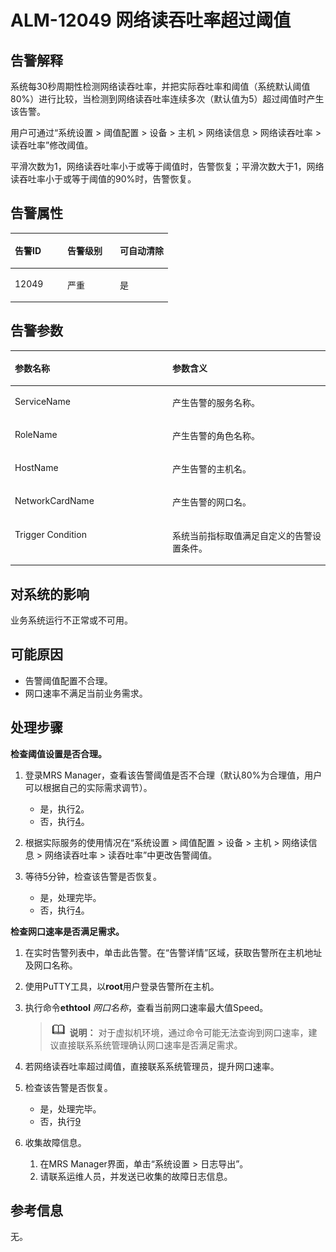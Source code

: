 # ALM-12049 网络读吞吐率超过阈值<a name="alm_12049"></a>

## 告警解释<a name="zh-cn_topic_0191813925_zh-cn_topic_0087039310_section35162082"></a>

系统每30秒周期性检测网络读吞吐率，并把实际吞吐率和阈值（系统默认阈值80%）进行比较，当检测到网络读吞吐率连续多次（默认值为5）超过阈值时产生该告警。

用户可通过“系统设置 \> 阈值配置 \> 设备 \> 主机 \> 网络读信息 \> 网络读吞吐率 \> 读吞吐率”修改阈值。

平滑次数为1，网络读吞吐率小于或等于阈值时，告警恢复；平滑次数大于1，网络读吞吐率小于或等于阈值的90%时，告警恢复。

## 告警属性<a name="zh-cn_topic_0191813925_zh-cn_topic_0087039310_section48023288"></a>

<a name="zh-cn_topic_0191813925_zh-cn_topic_0087039310_table56331859"></a>
<table><thead align="left"><tr id="zh-cn_topic_0191813925_zh-cn_topic_0087039310_row63859292"><th class="cellrowborder" valign="top" width="33.33333333333333%" id="mcps1.1.4.1.1"><p id="zh-cn_topic_0191813925_zh-cn_topic_0087039310_p5220127"><a name="zh-cn_topic_0191813925_zh-cn_topic_0087039310_p5220127"></a><a name="zh-cn_topic_0191813925_zh-cn_topic_0087039310_p5220127"></a>告警ID</p>
</th>
<th class="cellrowborder" valign="top" width="33.33333333333333%" id="mcps1.1.4.1.2"><p id="zh-cn_topic_0191813925_zh-cn_topic_0087039310_p20177180"><a name="zh-cn_topic_0191813925_zh-cn_topic_0087039310_p20177180"></a><a name="zh-cn_topic_0191813925_zh-cn_topic_0087039310_p20177180"></a>告警级别</p>
</th>
<th class="cellrowborder" valign="top" width="33.33333333333333%" id="mcps1.1.4.1.3"><p id="zh-cn_topic_0191813925_zh-cn_topic_0087039310_p23738873"><a name="zh-cn_topic_0191813925_zh-cn_topic_0087039310_p23738873"></a><a name="zh-cn_topic_0191813925_zh-cn_topic_0087039310_p23738873"></a>可自动清除</p>
</th>
</tr>
</thead>
<tbody><tr id="zh-cn_topic_0191813925_zh-cn_topic_0087039310_row43800542"><td class="cellrowborder" valign="top" width="33.33333333333333%" headers="mcps1.1.4.1.1 "><p id="zh-cn_topic_0191813925_zh-cn_topic_0087039310_p58183028"><a name="zh-cn_topic_0191813925_zh-cn_topic_0087039310_p58183028"></a><a name="zh-cn_topic_0191813925_zh-cn_topic_0087039310_p58183028"></a>12049</p>
</td>
<td class="cellrowborder" valign="top" width="33.33333333333333%" headers="mcps1.1.4.1.2 "><p id="zh-cn_topic_0191813925_zh-cn_topic_0087039310_p15204834"><a name="zh-cn_topic_0191813925_zh-cn_topic_0087039310_p15204834"></a><a name="zh-cn_topic_0191813925_zh-cn_topic_0087039310_p15204834"></a>严重</p>
</td>
<td class="cellrowborder" valign="top" width="33.33333333333333%" headers="mcps1.1.4.1.3 "><p id="zh-cn_topic_0191813925_zh-cn_topic_0087039310_p23632081"><a name="zh-cn_topic_0191813925_zh-cn_topic_0087039310_p23632081"></a><a name="zh-cn_topic_0191813925_zh-cn_topic_0087039310_p23632081"></a>是</p>
</td>
</tr>
</tbody>
</table>

## 告警参数<a name="zh-cn_topic_0191813925_zh-cn_topic_0087039310_section29556412"></a>

<a name="zh-cn_topic_0191813925_zh-cn_topic_0087039310_table35150441"></a>
<table><thead align="left"><tr id="zh-cn_topic_0191813925_zh-cn_topic_0087039310_row55462462"><th class="cellrowborder" valign="top" width="50%" id="mcps1.1.3.1.1"><p id="zh-cn_topic_0191813925_zh-cn_topic_0087039310_p63274438"><a name="zh-cn_topic_0191813925_zh-cn_topic_0087039310_p63274438"></a><a name="zh-cn_topic_0191813925_zh-cn_topic_0087039310_p63274438"></a>参数名称</p>
</th>
<th class="cellrowborder" valign="top" width="50%" id="mcps1.1.3.1.2"><p id="zh-cn_topic_0191813925_zh-cn_topic_0087039310_p24955867"><a name="zh-cn_topic_0191813925_zh-cn_topic_0087039310_p24955867"></a><a name="zh-cn_topic_0191813925_zh-cn_topic_0087039310_p24955867"></a>参数含义</p>
</th>
</tr>
</thead>
<tbody><tr id="zh-cn_topic_0191813925_zh-cn_topic_0087039310_row8159332"><td class="cellrowborder" valign="top" width="50%" headers="mcps1.1.3.1.1 "><p id="zh-cn_topic_0191813925_zh-cn_topic_0087039310_p56926154"><a name="zh-cn_topic_0191813925_zh-cn_topic_0087039310_p56926154"></a><a name="zh-cn_topic_0191813925_zh-cn_topic_0087039310_p56926154"></a>ServiceName</p>
</td>
<td class="cellrowborder" valign="top" width="50%" headers="mcps1.1.3.1.2 "><p id="zh-cn_topic_0191813925_zh-cn_topic_0087039310_p47615732"><a name="zh-cn_topic_0191813925_zh-cn_topic_0087039310_p47615732"></a><a name="zh-cn_topic_0191813925_zh-cn_topic_0087039310_p47615732"></a>产生告警的服务名称。</p>
</td>
</tr>
<tr id="zh-cn_topic_0191813925_zh-cn_topic_0087039310_row25888406"><td class="cellrowborder" valign="top" width="50%" headers="mcps1.1.3.1.1 "><p id="zh-cn_topic_0191813925_zh-cn_topic_0087039310_p16586146"><a name="zh-cn_topic_0191813925_zh-cn_topic_0087039310_p16586146"></a><a name="zh-cn_topic_0191813925_zh-cn_topic_0087039310_p16586146"></a>RoleName</p>
</td>
<td class="cellrowborder" valign="top" width="50%" headers="mcps1.1.3.1.2 "><p id="zh-cn_topic_0191813925_zh-cn_topic_0087039310_p1300582"><a name="zh-cn_topic_0191813925_zh-cn_topic_0087039310_p1300582"></a><a name="zh-cn_topic_0191813925_zh-cn_topic_0087039310_p1300582"></a>产生告警的角色名称。</p>
</td>
</tr>
<tr id="zh-cn_topic_0191813925_zh-cn_topic_0087039310_row11705245"><td class="cellrowborder" valign="top" width="50%" headers="mcps1.1.3.1.1 "><p id="zh-cn_topic_0191813925_zh-cn_topic_0087039310_p8600809"><a name="zh-cn_topic_0191813925_zh-cn_topic_0087039310_p8600809"></a><a name="zh-cn_topic_0191813925_zh-cn_topic_0087039310_p8600809"></a>HostName</p>
</td>
<td class="cellrowborder" valign="top" width="50%" headers="mcps1.1.3.1.2 "><p id="zh-cn_topic_0191813925_zh-cn_topic_0087039310_p25576962"><a name="zh-cn_topic_0191813925_zh-cn_topic_0087039310_p25576962"></a><a name="zh-cn_topic_0191813925_zh-cn_topic_0087039310_p25576962"></a>产生告警的主机名。</p>
</td>
</tr>
<tr id="zh-cn_topic_0191813925_zh-cn_topic_0087039310_row28866071"><td class="cellrowborder" valign="top" width="50%" headers="mcps1.1.3.1.1 "><p id="zh-cn_topic_0191813925_zh-cn_topic_0087039310_p56450381"><a name="zh-cn_topic_0191813925_zh-cn_topic_0087039310_p56450381"></a><a name="zh-cn_topic_0191813925_zh-cn_topic_0087039310_p56450381"></a>NetworkCardName</p>
</td>
<td class="cellrowborder" valign="top" width="50%" headers="mcps1.1.3.1.2 "><p id="zh-cn_topic_0191813925_zh-cn_topic_0087039310_p9078148"><a name="zh-cn_topic_0191813925_zh-cn_topic_0087039310_p9078148"></a><a name="zh-cn_topic_0191813925_zh-cn_topic_0087039310_p9078148"></a>产生告警的网口名。</p>
</td>
</tr>
<tr id="zh-cn_topic_0191813925_zh-cn_topic_0087039310_row14594471"><td class="cellrowborder" valign="top" width="50%" headers="mcps1.1.3.1.1 "><p id="zh-cn_topic_0191813925_zh-cn_topic_0087039310_p41301506"><a name="zh-cn_topic_0191813925_zh-cn_topic_0087039310_p41301506"></a><a name="zh-cn_topic_0191813925_zh-cn_topic_0087039310_p41301506"></a>Trigger Condition</p>
</td>
<td class="cellrowborder" valign="top" width="50%" headers="mcps1.1.3.1.2 "><p id="zh-cn_topic_0191813925_zh-cn_topic_0087039310_p57087665"><a name="zh-cn_topic_0191813925_zh-cn_topic_0087039310_p57087665"></a><a name="zh-cn_topic_0191813925_zh-cn_topic_0087039310_p57087665"></a>系统当前指标取值满足自定义的告警设置条件。</p>
</td>
</tr>
</tbody>
</table>

## 对系统的影响<a name="zh-cn_topic_0191813925_zh-cn_topic_0087039310_section64681119"></a>

业务系统运行不正常或不可用。

## 可能原因<a name="zh-cn_topic_0191813925_zh-cn_topic_0087039310_section45259162"></a>

-   告警阈值配置不合理。
-   网口速率不满足当前业务需求。

## 处理步骤<a name="zh-cn_topic_0191813925_zh-cn_topic_0087039310_section4679278"></a>

**检查阈值设置是否合理。**

1.  登录MRS Manager，查看该告警阈值是否不合理（默认80%为合理值，用户可以根据自己的实际需求调节）。
    -   是，执行[2](#zh-cn_topic_0191813925_zh-cn_topic_0087039310_li5311586145835)。
    -   否，执行[4](#zh-cn_topic_0191813925_zh-cn_topic_0087039310_li17726490145835)。

2.  <a name="zh-cn_topic_0191813925_zh-cn_topic_0087039310_li5311586145835"></a>根据实际服务的使用情况在“系统设置 \> 阈值配置 \> 设备 \> 主机 \> 网络读信息 \> 网络读吞吐率 \> 读吞吐率”中更改告警阈值。
3.  等待5分钟，检查该告警是否恢复。
    -   是，处理完毕。
    -   否，执行[4](#zh-cn_topic_0191813925_zh-cn_topic_0087039310_li17726490145835)。


**检查网口速率是否满足需求。**

1.  <a name="zh-cn_topic_0191813925_zh-cn_topic_0087039310_li17726490145835"></a>在实时告警列表中，单击此告警。在“告警详情”区域，获取告警所在主机地址及网口名称。
2.  使用PuTTY工具，以**root**用户登录告警所在主机。
3.  执行命令**ethtool** _网口名称_，查看当前网口速率最大值Speed。

    >![](public_sys-resources/icon-note.gif) **说明：** 
    >对于虚拟机环境，通过命令可能无法查询到网口速率，建议直接联系系统管理确认网口速率是否满足需求。

4.  若网络读吞吐率超过阈值，直接联系系统管理员，提升网口速率。
5.  检查该告警是否恢复。
    -   是，处理完毕。
    -   否，执行[9](#zh-cn_topic_0191813925_li572522141314)

6.  <a name="zh-cn_topic_0191813925_li572522141314"></a>收集故障信息。
    1.  在MRS Manager界面，单击“系统设置 \> 日志导出”。
    2.  请联系运维人员，并发送已收集的故障日志信息。


## 参考信息<a name="zh-cn_topic_0191813925_zh-cn_topic_0087039310_section42113509"></a>

无。

